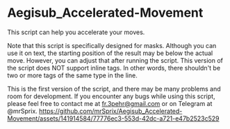 # Aegisub_Accelerated-Movement
This script can help you accelerate your moves.

Note that this script is specifically designed for masks. Although
you can use it on text, the starting position of the result may be below
the actual move. However, you can adjust that after running the script.
This version of the script does NOT support inline tags. In other words,
there shouldn't be two or more tags of the same type in the line.


This is the first version of the script, and there may be many problems and room for development.
If you encounter any bugs while using this script, please feel free to contact me at fr.3pehr@gmail.com
or on Telegram at @mrSprix.
https://github.com/mrSprix/Aegisub_Accelerated-Movement/assets/141914584/77776ec3-553d-42dc-a721-e47b2523c529
